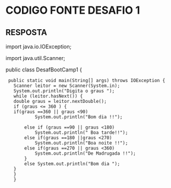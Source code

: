 # CODIGO FONTE DESAFIO 1

 

## RESPOSTA

import java.io.IOException;

import java.util.Scanner;

public class DesafBootCamp1 {

	 public static void main(String[] args) throws IOException {
	   Scanner leitor = new Scanner(System.in);
	   System.out.println("Digita o graus ");
	   while (leitor.hasNext()) {
	   double graus = leitor.nextDouble();
	   if (graus <= 360 ) {
	   if(graus ==360 || graus <90) 
			   System.out.println("Bom dia !!");
		   
		   else if (graus ==90 || graus <180) 
			   System.out.println(" Boa tarde!!");
		   else if(graus ==180 ||graus <270) 
			   System.out.println("Boa noite !!");
		   else if(graus ==270 || graus <360) 
			   System.out.println("De Madrugada !!");
		   }
		   else System.out.println("Bom dia ");
	   }
	   }
	   }
